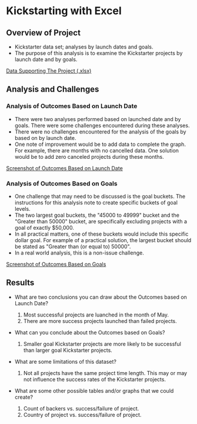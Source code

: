 # Kickstarting with Excel

## Overview of Project 
 - Kickstarter data set; analyses by launch dates and goals.
 - The purpose of this analysis is to examine the Kickstarter projects by launch date and by goals. 
 
 [Data Supporting The Project (.xlsx)](/../main/Kickstarter_Challenge.xlsx)


## Analysis and Challenges

### Analysis of Outcomes Based on Launch Date
 - There were two analyses performed based on launched date and by goals. There were some challenges encountered during these analyses.
 - There were no challenges encountered for the analysis of the goals by based on by launch date.
 - One note of improvement would be to add data to complete the graph. For example, there are months with no cancelled data. One solution would be to add zero canceled projects during these months. 

[Screenshot of Outcomes Based on Launch Date](/../main/Theater_Outcomes_vs_launch.png)

### Analysis of Outcomes Based on Goals

 - One challenge that may need to be discussed is the goal buckets. The instructions for this analysis note to create specific buckets of goal levels. 
 - The two largest goal buckets, the "45000 to 49999" bucket and the "Greater than 50000" bucket, are specifically excluding projects with a goal of exactly $50,000. 
 - In all practical matters, one of these buckets would include this specific dollar goal. For example of a practical solution, the largest bucket should be stated as "Greater than (or equal to) 50000". 
 - In a real world analysis, this is a non-issue challenge. 

[Screenshot of Outcomes Based on Goals](/../main/Outcomes_vs_Goals.png)

## Results

- What are two conclusions you can draw about the Outcomes based on Launch Date?
   1. Most successful projects are luanched in the month of May.
   2. There are more success projects launched than failed projects. 

- What can you conclude about the Outcomes based on Goals?
   1. Smaller goal Kickstarter projects are more likely to be successful than larger goal Kickstarter projects. 

- What are some limitations of this dataset?
   1. Not all projects have the same project time length. This may or may not influence the success rates of the Kickstarter projects.  

- What are some other possible tables and/or graphs that we could create?
   1. Count of backers vs. success/failure of project. 
   2. Country of project vs. success/failure of project. 
